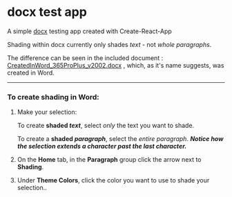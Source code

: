 # docx test app

A simple [docx](https://github.com/dolanmiu/docx) 
testing app created with Create-React-App 

Shading within docx currently only shades *text* - 
not *whole paragraphs*.

The difference can be seen in the included document : 
[CreatedInWord_365ProPlus_v2002.docx](https://github.com/jamesdefant/docx-test/blob/master/src/docs/CreatedInWord_365ProPlus_v2002.docx)
, which, as it's name suggests, was created in Word.

---
### To create shading in Word:
1. Make your selection:
   
   To create **shaded _text_**, select *only* the text you want to shade. 
   
   To create a **shaded _paragraph_**, select the *entire paragraph*. **_Notice how the selection extends a character past the last character._**
 
2. On the **Home** tab, in the **Paragraph** group click the arrow next to **Shading**.
3. Under **Theme Colors**, click the color you want to use to shade your selection..

